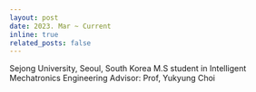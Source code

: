 ```yaml
---
layout: post
date: 2023. Mar ~ Current
inline: true
related_posts: false
---
```

Sejong University, Seoul, South Korea
M.S student in Intelligent Mechatronics Engineering
Advisor: Prof, Yukyung Choi
